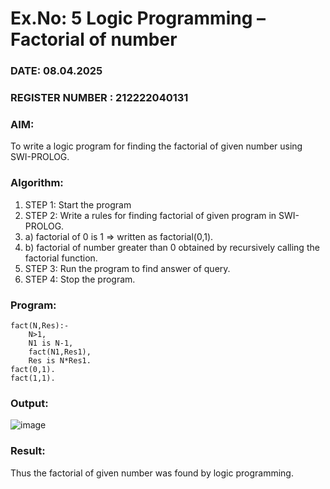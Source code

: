 # Ex.No: 5   Logic Programming – Factorial of number   
### DATE: 08.04.2025                                                                       
### REGISTER NUMBER : 212222040131
### AIM: 
To  write  a logic program for finding the factorial of given number using SWI-PROLOG. 
### Algorithm:
1. STEP 1: Start the program
2. STEP 2:  Write a rules for finding factorial of given program in SWI-PROLOG.
3.   a)	factorial of 0 is 1 => written as factorial(0,1).
4.   b)	factorial of number greater than 0 obtained by recursively calling the factorial    function.
5. STEP 3: Run the program  to find answer of  query.
6. STEP 4: Stop the program.

### Program:
```
fact(N,Res):-
    N>1,
    N1 is N-1,
    fact(N1,Res1),
    Res is N*Res1.
fact(0,1).
fact(1,1).
```

### Output:

![image](https://github.com/user-attachments/assets/c6a1cb48-563a-4091-9a35-cfdf631d83f4)


### Result:
Thus the factorial of given number was found by logic programming. 
